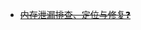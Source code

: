 <!--
 * @Description: 
 * @Date: 2024-10-09 18:05:54
 * @LastEditTime: 2024-10-11 16:19:37
-->
<!--
 * @Description: 
 * @Date: 2024-10-09 18:05:54
 * @LastEditTime: 2024-10-10 15:22:47
-->
- ~~[内存泄漏排查、定位与修复❓](https://juejin.cn/post/6984188410659340324#heading-11)~~
